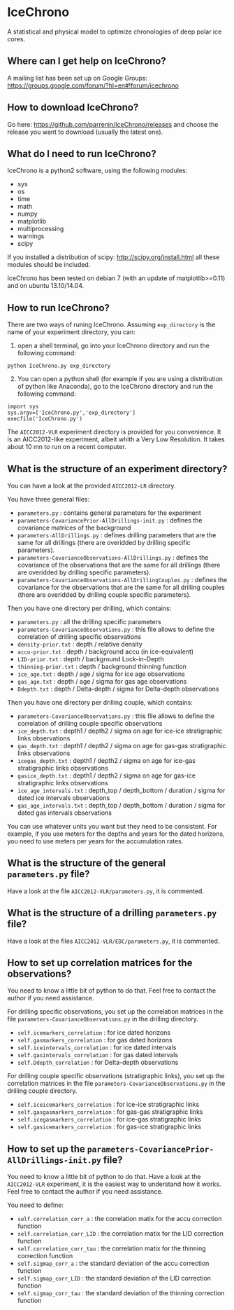 IceChrono
=========

A statistical and physical model to optimize chronologies of deep polar ice cores.


Where can I get help on IceChrono?
----------------------------------

A mailing list has been set up on Google Groups:
https://groups.google.com/forum/?hl=en#!forum/icechrono


How to download IceChrono?
--------------------------

Go here:
https://github.com/parrenin/IceChrono/releases
and choose the release you want to download (usually the latest one).


What do I need to run IceChrono?
--------------------------------

IceChrono is a python2 software, using the following modules:
- sys
- os
- time
- math
- numpy
- matplotlib
- multiprocessing
- warnings
- scipy

If you installed a distribution of scipy:
http://scipy.org/install.html
all these modules should be included.

IceChrono has been tested on debian 7 (with an update of matplotlib>=0.11) and on ubuntu 13.10/14.04.


How to run IceChrono?
---------------------

There are two ways of runing IceChrono. Assuming `exp_directory` is the name of your experiment directory, you can: 

1) open a shell terminal, go into your IceChrono directory and run the following command:

```
python IceChrono.py exp_directory
```

2) You can open a python shell (for example if you are using a distribution of python like Anaconda), go to the IceChrono directory and run the following command:

```
import sys
sys.argv=['IceChrono.py','exp_directory']
execfile('IceChrono.py')
```

The `AICC2012-VLR` experiment directory is provided for you convenience. It is an AICC2012-like experiment, albeit whith a Very Low Resolution. It takes about 10 mn to run on a recent computer.


What is the structure of an experiment directory?
-------------------------------------------------

You can have a look at the provided `AICC2012-LR` directory.

You have three general files:
- `parameters.py`                                           : contains general parameters for the experiment
- `parameters-CovariancePrior-AllDrillings-init.py`         : defines the covariance matrices of the background
- `parameters-AllDrillings.py`                              : defines drilling parameters that are the same for all drillings (there are overidded by drilling specific parameters).
- `parameters-CovarianceObservations-AllDrillings.py`       : defines the covariance of the observations that are the same for all drillings  (there are overidded by drilling specific parameters).
- `parameters-CovarianceObservations-AllDrillingCouples.py` : defines the covariance for the observations that are the same for all drilling couples  (there are overidded by drilling couple specific parameters).

Then you have one directory per drilling, which contains:
- `parameters.py`                           : all the drilling specific parameters
- `parameters-CovarianceObservations.py`    : this file allows to define the correlation of drilling specific observations
- `density-prior.txt`                       : depth / relative density
- `accu-prior.txt`                          : depth / background accu (in ice-equivalent)
- `LID-prior.txt`                           : depth / background Lock-in-Depth
- `thinning-prior.txt`                      : depth / background thinning function
- `ice_age.txt`                             : depth / age / sigma for ice age observations
- `gas_age.txt`                             : depth / age / sigma for gas age observations
- `Ddepth.txt`                              : depth / Delta-depth / sigma for Delta-depth observations

Then you have one directory per drilling couple, which contains:
- `parameters-CovarianceObservations.py`    : this file allows to define the correlation of drilling couple specific observations
- `ice_depth.txt`           : depth1 / depth2 / sigma on age for ice-ice stratigraphic links observations
- `gas_depth.txt`           : depth1 / depth2 / sigma on age for gas-gas stratigraphic links observations
- `icegas_depth.txt`        : depth1 / depth2 / sigma on age for ice-gas stratigraphic links observations
- `gasice_depth.txt`        : depth1 / depth2 / sigma on age for gas-ice stratigraphic links observations
- `ice_age_intervals.txt`   : depth\_top / depth\_bottom / duration / sigma for dated ice intervals observations
- `gas_age_intervals.txt`   : depth\_top / depth\_bottom / duration / sigma for dated gas intervals observations

You can use whatever units you want but they need to be consistent. For example, if you use meters for the depths and years for the dated horizons, you need to use meters per years for the accumulation rates.

 
What is the structure of the general `parameters.py` file?
--------------------------------------------------------

Have a look at the file `AICC2012-VLR/parameters.py`, it is commented.


What is the structure of a drilling `parameters.py` file?
---------------------------------------------------------

Have a look at the files `AICC2012-VLR/EDC/parameters.py`, it is commented.


How to set up correlation matrices for the observations?
--------------------------------------------------------

You need to know a little bit of python to do that.
Feel free to contact the author if you need assistance.

For drilling specific observations, you set up the correlation matrices in the file `parameters-CovarianceObservations.py` in the drilling directory.
- `self.icemarkers_correlation`     : for ice dated horizons
- `self.gasmarkers_correlation`     : for gas dated horizons
- `self.iceintervals_correlation`   : for ice dated intervals
- `self.gasintervals_correlation`   : for gas dated intervals
- `self.Ddepth_correlation`         : for Delta-depth observations

For drilling couple specific observations (stratigraphic links), you set up the correlation matrices in the file `parameters-CovarianceObservations.py` in the drilling couple directory.
- `self.iceicemarkers_correlation`  : for ice-ice stratigraphic links
- `self.gasgasmarkers_correlation`  : for gas-gas stratigraphic links
- `self.icegasmarkers_correlation`  : for ice-gas stratigraphic links
- `self.gasicemarkers_correlation`  : for gas-ice stratigraphic links


How to set up the `parameters-CovariancePrior-AllDrillings-init.py` file?
-------------------------------------------------------------------------

You need to know a little bit of python to do that.
Have a look at the `AICC2012-VLR` experiment, it is the easiest way to understand how it works.
Feel free to contact the author if you need assistance.

You need to define:
- `self.correlation_corr_a`     : the correlation matix for the accu correction function
- `self.correlation_corr_LID`   : the correlation matix for the LID correction function
- `self.correlation_corr_tau`   : the correlation matix for the thinning correction function
- `self.sigmap_corr_a`          : the standard deviation of the accu correction function
- `self.sigmap_corr_LID`        : the standard deviation of the LID correction function
- `self.sigmap_corr_tau`        : the standard deviation of the thinning correction function


